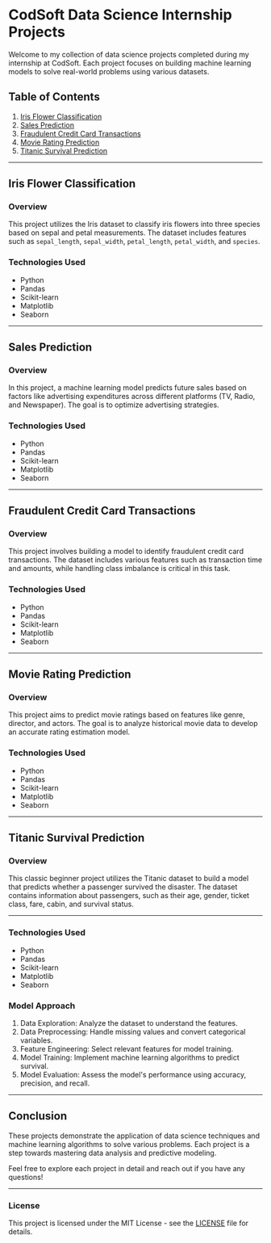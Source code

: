 # CodSoft Data Science Internship Projects

Welcome to my collection of data science projects completed during my internship at CodSoft. Each project focuses on building machine learning models to solve real-world problems using various datasets.

## Table of Contents

1. [Iris Flower Classification](#iris-flower-classification)
2. [Sales Prediction](#sales-prediction)
3. [Fraudulent Credit Card Transactions](#fraudulent-credit-card-transactions)
4. [Movie Rating Prediction](#movie-rating-prediction)
5. [Titanic Survival Prediction](#titanic-survival-prediction)

---

## Iris Flower Classification

### Overview
This project utilizes the Iris dataset to classify iris flowers into three species based on sepal and petal measurements. The dataset includes features such as `sepal_length`, `sepal_width`, `petal_length`, `petal_width`, and `species`.

### Technologies Used
- Python
- Pandas
- Scikit-learn
- Matplotlib
- Seaborn

---

## Sales Prediction

### Overview
In this project, a machine learning model predicts future sales based on factors like advertising expenditures across different platforms (TV, Radio, and Newspaper). The goal is to optimize advertising strategies.

### Technologies Used
- Python
- Pandas
- Scikit-learn
- Matplotlib
- Seaborn

---

## Fraudulent Credit Card Transactions

### Overview
This project involves building a model to identify fraudulent credit card transactions. The dataset includes various features such as transaction time and amounts, while handling class imbalance is critical in this task.

### Technologies Used
- Python
- Pandas
- Scikit-learn
- Matplotlib
- Seaborn

---

## Movie Rating Prediction

### Overview
This project aims to predict movie ratings based on features like genre, director, and actors. The goal is to analyze historical movie data to develop an accurate rating estimation model.

### Technologies Used
- Python
- Pandas
- Scikit-learn
- Matplotlib
- Seaborn

---

## Titanic Survival Prediction

### Overview
This classic beginner project utilizes the Titanic dataset to build a model that predicts whether a passenger survived the disaster. The dataset contains information about passengers, such as their age, gender, ticket class, fare, cabin, and survival status.

---

### Technologies Used
- Python
- Pandas
- Scikit-learn
- Matplotlib
- Seaborn

### Model Approach
1. Data Exploration: Analyze the dataset to understand the features.
2. Data Preprocessing: Handle missing values and convert categorical variables.
3. Feature Engineering: Select relevant features for model training.
4. Model Training: Implement machine learning algorithms to predict survival.
5. Model Evaluation: Assess the model's performance using accuracy, precision, and recall.

---

## Conclusion

These projects demonstrate the application of data science techniques and machine learning algorithms to solve various problems. Each project is a step towards mastering data analysis and predictive modeling.

Feel free to explore each project in detail and reach out if you have any questions!

---

### License

This project is licensed under the MIT License - see the [LICENSE](LICENSE) file for details.



